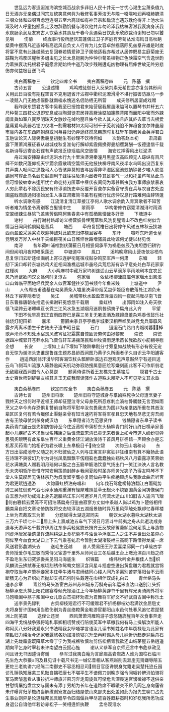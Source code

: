 <!-- { "loadSidebar": true } -->
　　世乱远为客迢迢淮海滨空城百战余多非旧人民十井无一甘忧心渇生尘萧条值九日无酒亦无亲偶过同宗友欵笑意何眞为我修茗事芳洁无与隣一啜喉吻润再啜肺腑清三啜众体和四啜百虑澄连啜五至六高谈如有神吾宗和扁流岂遇苏耽伦得非上池水沾溉及时人呼童抱瓶盎走汲勿辞勤饥餐与渇饮他井弃勿论泽我枯槁客滋我衰病身沃我氷炭肠余润及友宾古人饮菊水其夀及千春今余遇菊日饮此乐欣欣裁诗谢知已勿以饕见嗔
　　伤菊
　　终嵗事行役所歴厌蒿蓬偶过卫子庐庭有芳菊丛淮海风日高秋葩粲黄中摆落凡近态绰有高远风自负丈人行肯为儿女容卓然揺落际见兹羣卉雄是时嵗将宴不意有此逢缱绻去复回眷若情爱钟卫子属他适我亦希过从居停既易主庭菊废无踪鞠为鸡豕区腥秽多蛆虫见之长太息扼腕为忡忡尔菊虽植物正色映霜空气含逸世韵力着扶衰功托根君子庭愿言期始终中道乃改步残贼遘屯凶物理有屈伸世故无终穷悲伤亦何益极目送飞鸿








　　夷白斋稿巻三
　　钦定四库全书
　　夷白斋稿卷四
　　元　陈基　撰
　　古诗五言
　　公退述懐
　　鸡鸣戒徒御日入反柴荆素无希世念亦复劳其形间关用武日百役有期程空言不克用退省汗沾襟中衢积泥潦滑滑不堪行振辔防羸马一歩一凌兢入门无他虑偃卧就南楹永愧逃名侣防栖无所营
　　成夫修所居室成戏赠
　　我昨戾东楚君方客中吴我至已授馆君来始营居我屋虽湫隘可以置琴书并轩五六尺种菊三四枝公退即安息或拟陶潜徒君居择高厰涂塈加籧篨背隂而面阳中密而外踈闻昔眞如室八寳罗明珠天女散妙花绰约丽且姝今欲人其人必且庐其庐去草当去根爱屋庸爱乌我器若铅刀仅堪一割需君材如太阿可制千于莵利钝逈不侔趋舍宜尔殊虽居市廛内各在东西隅朝游或同幕暮归仍异途终然念羇旅时复枉轩车摘我黄金英浮君白玉巵议论天人际笑傲羲皇初麯生有妙理不饮待何如
　　次韵答赵本初
　　肃肃霜露下萧萧鸿雁征春从越城戍秋复淮甸行解却紫霞佩换得曼胡缨冀酬一饭德遑惜千载名新诗辱远寄金石铿有声欲报乏琼瑶临风空致情
　　海安过挿得风出烂泥洪
　　舟过海安挿路由烂泥洪水行九十里泱漭溯秦潼月黒星汉高四顾无人踪纵有百尺縴不如数尺篷仰视天宇濶余霞散晴空篙师无他技扶楫呼南风夜半水鸟鸣出没西复东其声类人呕闻之思挽弓人心皆骇异莫知吉与凶得非卑湿区窳池蚊蚋钟暑夕唼人肤虿蝎尚可容此鸟名蚊母鼔翅利于蜂往往陂泽内雌者呼其雄春气一以和托巢芦苇丛此鸟信可憎彼蚊幸未逢所忧亡命徒持刃匿草中昼伏夜间伺为毒甚斯虫我方事师旅禁暴哀人穷此辈若不除厉民安有终谆谕饬吏卒反覆开盲聋尔实备官守责在兵与农自古处边圉盗戢商旅通阳德始发生人事宜肃雍简书虽有程我行忧虑忡叹息行路难何由辞转蓬
　　听水调歌有感
　　江流清复清江草接江亭何人歌水调余韵入青冥歌者不知苦听者难为情坐令离别客白髪镜中生
　　翠雨亭
　　华构带修竹窈窕清湖浔时雨滴空翠绮踈生昼隂飞盖集芳侣鸣珂集春禽中有孤栖鳯懐哉多好音
　　下塘道中
　　谢村
　　舟行谢村路却访义桥营妖骨埋荒草秋风洗复腥青山不改色红树似含情当日闻风鹤俱疑是晋兵
　　塘西
　　牵舟复揺橹日出将停午风递五林秋云挟塘西雨盈盈采莲桨坎坎迎神鼓对此欲忘归停桡且容与
　　东阡
　　喧呼东阡道仓皇竞明发万斧入中林千夫编巨筏关山日憔悴世路増骚屑此物谅何尤徒以材见伐
　　南浔
　　昔年荷叶浦椎剽伏蒲萑日月相狙伺承平为祸患兹辰乃夷坦悉归耕钓间但闻明月夜时唱采莲还
　　中塘道中
　　鳯口
　　溪坞晚寒风山营夜依谷栖鸟息复惊归云断还续画舸上宵征连舻衔尾宿戍鼔杂鸣笳军声一何肃
　　东塘
　　轻舠下溪口却转东塘路鸡犬近相闻渔樵远城市虽经兵荒后渐有承平意处处白苹花家家红槿树
　　大麻
　　大小两麻村中藏万家坞树连遥山云草滴茅亭雨地利本宜农民风乃尚武欲问汉文翁何时复淳古
　　包家堰
　　依依杨柳津靡靡包家堰水出鳯溪口山耸临平面地经兵燹余人似官军健往岁羽书频今年鱼米贱
　　上塘道中
　　尹山
　　人传周吉甫遗基在勾吴萧条入墟里泱漭带烟芜岂伊姬臣裔散落处江湖负耒林丘下容非隠者徒
　　吴江
　　吴城带秋水盈盈笠泽湄西风一夜起鸿雁尽南飞晋日东曹掾唐朝左拾遗长揖谢轩冕悠悠千载期
　　埀虹桥
　　出郭雨如注入舟天欲低飞梁跨云渚嵽嵲亘长霓三江风水急五湖烟月迷夙昔鸱夷子扁舟此入齐
　　平望
　　下田不忧旱高田正宜雨四野已足霖三吴复无暑盂酒及豚蹄盘羞杂鸡黍伐鼔乐社翁烧灯祀田祖
　　嘉禾
　　欝欝由拳县亭亭檇李城秦汉相吞噬吴越竞戈兵靡靡风露夕离离禾黍生千古陆夫子遗书昭日星
　　石门
　　迢迢石门路冉冉烟树暮棹歌声泠泠不知处水宿畏风波宵征犯霜露自愧匪贤劳何由拯黎庶
　　崇徳
　　崇徳据四冲城郭开苍莽水陆飞粟刍轩车递摇荡民和州牧贤雨足禾苗长我欲舣小舠相寻慰企想
　　长安
　　上堰如上山下堰如下陵跻攀剧分寸旁皇如战兢有形必有役无宠自无惊为谢津头吏谁是鲁连生题苏昌龄西涧图乃黄子久所画者子久自识云华阳逋客作
　　逍遥西涧翁汗漫华阳客渴饮杖头瓢醉卧溪边石澄观无声意黙然宁有迹目送云鸟飞侧耳川流激人籁静逾闻天机动弥寂防搜属意匠绘写嫌刻画此客不可作斯翁老无敌寤寐西涧图令人心莫逆
　　题黄侍讲所着王友樵先生墓铭后
　　隠君千古士太史百世师刻辞铭友樵其言玉无疵我观读骚作古道殊未頺斯人不可见斯文其永埀








　　夷白斋稿巻四
　　钦定四库全书
　　夷白斋稿巻五
　　元　陈基　撰
　　古诗七言
　　楚州旧将歌
　　楚州旧将守楚城身与羣凶殊死争父母遭烹妻子戮终天之恨何时平近领王师却征楚泣寻父母身死所忍疼刺血滳枯骨髑髅无言泪如雨烹父之卒今尚存恐惧复讐前自陈将军慰卒汝勿畏我志为国非为亲羣凶所重在其首汝辈区区复何有若令殱僇止渠魁亲骨有知当速朽将军将军孝且忠天地有尽悲无穷吾闻古有王陵母仗剑杀身成汉功
　　东臯隠者诗为范思贤作
　　钱塘隠者东臯子读书卖药青门里云是先朝防御孙至今住近莆桥市蒲桥东头杨柳青门前好山终日横承家善起小儿疾好古不求当世名韩康之后谁流亚宋清已矣无来者世上如今市道人纷纷见弹思鸮炙眼明有此东臯生百年义重黄金轻江湖放浪诗千首风月徘徊鹤一声顾余亦是忘机客买药青门始相识为君长啸上东臯极目千倚空碧
　　次韵玉山唱和诗
　　东方日出浴咸池夸父随之死不归彼仙之人列与庄寓言非寓狂非狂维南有箕不簸扬此语在诗理不爽彼幻乃尔为诗张凤凰飘飘干仭翔虱也蠢蠢独处裆秋风八月霜露凉芙蓉始花水满塘美人赠我明月珰何以报之白玉觞举觞浩饮意气扬出门一笑江泱泱人言名教乐未央明哲所贵惟守常安用策勋封醉乡我闻夏殷时圣亦师务光宓子乃得友鸣琴不下堂人生莫叹居无俦林宗乃为叔度留李膺亦复同仙舟平生痴絶顾虎头我歌此曲君听否为君更赋逍遥游
　　次韵垂虹桥泊舟唱和
　　何年伐石驾危桥鲸浪翻江白雨飃势跨三吴虹倒影气吞七泽水通潮重渊有怪犀难照蔓草无根火不烧霸国黄金闻铸像侯门白玉想为标功成海上身先退脍熟江东兴可邀岁月几何流水逝山川如旧古人遥鸿飞矰何由簒鹤去樊笼不可招浩荡扁舟归鉴曲寂寥方丈似中条越人尚以鸡为卜楚俗相传鵩类枭自把文章论倚防敢将交态较淳浇五湖烟景随时异万里风萍触处飘却忆春晖楼上坐为君裁取玉为箫
　　分题赋得太湖送郑同夫
　　朝饮太湖水暮咏太湖秋太湖三万六千顷七十二居上头上禀咸池五车气下浸日月涵斗牛鸱夷之舟从此逝功成身退与天游声名千载齐伊周江东歩兵轻冕旒长揖齐王反故邱篿羮鲈脍何足羡上与造物同虚浮唐家拾遗巢许流躬耕湖上食杞菊不与浊世争浮沤三人之生不并世出处虽异心则侔至今血食太湖口上下云气乘苍虬君今暂别太湖渚鼔枻三高祠下路借得龙威一席风送君彭蠡湖头去
　　送毛生还越
　　昔人受易田王孙孟喜梁邱同一门卓哉古学贵师授爱尔毛生敏而秀侍父宦游千里外从师问业三冬后越王台上瞰沧溟百川趋之终不盈毛生东归究源委亲见阳乌海底生
　　织锦篇
　　络纬秋吟金井根佳人当织凤麟流云拂拭春无痕顷刻绣作鸳鸯文银汉含风星斗揺虚空迸出黄盘雕为君裁就宫锦袍夺取当年卢肇标妾家本住牵牛渚与君缔结同心缕人间乃多离别苦梦落阳台不云雨断肠无心为君织向君抛却支机石何时头戴莲花巾相伴双成礼白云
　　青丝络马头送李彦章
　　青丝络马头游宦古苏州苏州城东万斛舟前年运米直沽口送别江头折杨柳承恩头挿上阳花赐宴尊倾光禄酒江上今年杨柳黄辟书千里有辉光勇骑阃外将军马饱噉闽中茘子浆闽中女儿歌白苎把杯劝君为君舞将军好文不好武自古闽中称乐土
　　送李景先録判
　　古呉柳枝短君行不可缓赠君不折杨柳枝劝君满饮金屈巵丈夫将身誓许国何用当歌伤别为青丝络鞚黄金勒游宦鄱阳山水邑何处春风追忆君琵琶洲上防芜碧
　　送侄让还吴
　　西风萧萧鸿雁鸣游子悠悠随斾旌百年衣食事奔走四海甲戈纷战争猥将笔札事卿相叨赞戎行陪俊英军中草檄我何有马上操觚汝所能人称阿买八分好我爱永兴书法精我女吚唔学言语汝儿读书知姓名中年窃禄耻为此家有南畆归力耕汝今还家我覊旅各劝加飡慎寝兴升堂再拜谒从母儿妹忻忻趋走迎扁舟石湖上先垅霜露既降草木零丁宁为我戒樵牧慎勿剪伤松栢青我欲还山结茅屋五岳逍遥期向平乞身时宰若未许南望白云揺心旌
　　谢从义叅军自京师还言中书危叅政见问且讶无书因述诗寄谢
　　叅军过我夷白庵为言廊庙高岩岩故人谁为国柱石临川先生危大叅猥问及且见讶十载尺书无一缄忆昔相从客燕赵削去涯崖无猜嫌辱陪五更佐三老劝讲六经陈二南御史不容丞相忌司侧目官臣谗脱身党籍走吴楚托迹丘园访孔耼孰知展禽三见黜自揣嵇康七不堪平生不谙佩刀剑晚岁强令闻韬钤髀消怕骑将军马面皱羞看从事衫折冲师旅非夙习奔走周旋眞可惭危言深畏速官谤微禄不逮供亲甘慰情屡抱盘丝女与国未有添丁男胡为长年在道路席不暇暖突不黔几囘乞身向藩省未许曝背归茅檐终当解绂谢寮友亟归结屋依山岚鄙夫出处盖如此为报先生聊口占先生事业则异是论道经邦民具瞻早令四海偃兵甲尽遣百姓趋耕蚕时和岁稔我所愿功成身退公自谙他年若访赤松子一笑相逄忻执鞭
　　孟冬观淮水
